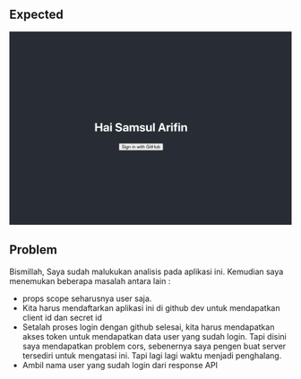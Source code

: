 ## Expected

![expected](./expected.png)

## Problem

Bismillah, Saya sudah malukukan analisis pada aplikasi ini. Kemudian saya menemukan beberapa masalah antara lain :

- props scope seharusnya user saja.
- Kita harus mendaftarkan aplikasi ini di github dev untuk mendapatkan client id dan secret id
- Setalah proses login dengan github selesai, kita harus mendapatkan akses token untuk mendapatkan data user yang sudah login. Tapi disini saya mendapatkan problem cors, sebenernya saya pengen buat server tersediri untuk mengatasi ini. Tapi lagi lagi waktu menjadi penghalang.
- Ambil nama user yang sudah login dari response API
